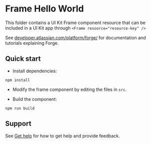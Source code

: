 # Frame Hello World

This folder contains a UI Kit Frame component resource that can be included in a UI Kit app through `<Frame resource="resource-key" />`

See [developer.atlassian.com/platform/forge/](https://developer.atlassian.com/platform/forge) for documentation and tutorials explaining Forge.

## Quick start

- Install dependencies:

```
npm install
```

- Modify the frame component by editing the files in `src`.

- Build the component:

```
npm run build
```

## Support

See [Get help](https://developer.atlassian.com/platform/forge/get-help/) for how to get help and provide feedback.
